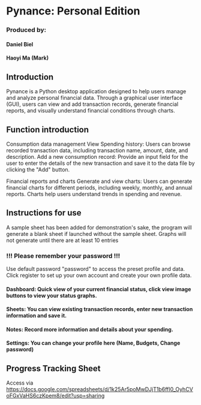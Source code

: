 # Pynance: Personal Edition
### Produced by:
#### Daniel Biel
#### Haoyi Ma (Mark)

## Introduction

Pynance is a Python desktop application designed to help users manage and analyze personal financial data. Through a graphical user interface (GUI), users can view and add transaction records, generate financial reports, and visually understand financial conditions through charts.

## Function introduction

Consumption data management
View Spending history: Users can browse recorded transaction data, including transaction name, amount, date, and description.
Add a new consumption record: Provide an input field for the user to enter the details of the new transaction and save it to the data file by clicking the "Add" button.

Financial reports and charts
Generate and view charts: Users can generate financial charts for different periods, including weekly, monthly, and annual reports. Charts help users understand trends in spending and revenue.

## Instructions for use
A sample sheet has been added for demonstration's sake, the program will generate a blank sheet if launched without the sample sheet. Graphs will not generate until there are at least 10 entries

### !!! Please remember your password !!!
  Use default password "password" to access the preset profile and data.
  Click register to set up your own account and create your own profile data.
  
  #### Dashboard: Quick view of your current financial status, click view image buttons to view your status graphs.
  #### Sheets: You can view existing transaction records, enter new transaction information and save it.
  #### Notes: Record more information and details about your spending.
  #### Settings: You can change your profile here (Name, Budgets, Change password)
  

## Progress Tracking Sheet
Access via
https://docs.google.com/spreadsheets/d/1k25Ar5poMwDJjT1b6ffI0_OyhCVoFGxVaHS6czKpem8/edit?usp=sharing
